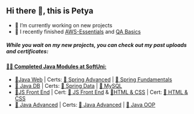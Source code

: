 ## Hi there 👋, this is Petya

- 🔭 I’m currently working on new projects
- 🌱 I recently finished [AWS-Essentials](https://softuni.bg/trainings/5059/aws-essentials-june-2025) and [QA Basics](https://softuni.bg/trainings/5019/qa-basics-june-2025)

##### While you wait on my new projects, you can check out my past uploads and certificates:

#### [👩‍🎓 Completed Java Modules at SoftUni:](https://softuni.bg/professions/java)
 - [📂Java Web](https://github.com/PetyaKancheva/Spring-Web) | Certs: [📃 Spring Advanced](https://softuni.bg/certificates/details/242003/6e135ef0) | [📃 Spring Fundamentals](https://softuni.bg/certificates/details/200341/05b2f40f)
 - [📂 Java DB](https://github.com/PetyaKancheva/Spring-Data) | Certs: [📃 Spring Data](https://softuni.bg/certificates/details/213096/910f83ac) | [📃 MySQL](https://softuni.bg/certificates/details/172205/a95d8b74)
- [📂JS Front End](https://github.com/PetyaKancheva/JS-Front-End) | Cert: [📃 JS Front End](https://softuni.bg/certificates/details/223913/e6cf011a) & [📂HTML & CSS](https://github.com/PetyaKancheva/HTML-CSS-Front-End) | Cert: [📃 HTML & CSS](https://softuni.bg/certificates/details/218483/d995beb1) 
 - [📂 Java Advanced](https://github.com/PetyaKancheva/Java-Courses) | Certs: [📃 Java Advanced](https://softuni.bg/certificates/details/161815/08bb3293) | [📃 Java OOP](https://softuni.bg/certificates/details/168959/b712d005)
 

 
<!--

  ####### [Web Module](https://softuni.bg/trainings/3625/programming-basics-with-java-february-2022):
February-April 2022 [:file_folder: Programming Basics with Java](https://github.com/NMKrastev/SoftUni-Java/tree/main/Basics) | ***Completed*** | *[:page_facing_up: Certificate](https://softuni.bg/certificates/details/133731/533130e3)*
**PetyaKancheva/PetyaKancheva** is a ✨ _special_ ✨ repository because its `README.md` (this file) appears on your GitHub profile.

Here are some ideas to get you started:

- 🔭 I’m currently working on ...
- 🌱 I’m currently learning ...
- 👯 I’m looking to collaborate on ...
- 🤔 I’m looking for help with ...
- 💬 Ask me about ...
- 📫 How to reach me: ...
- 😄 Pronouns: ...
- ⚡ Fun fact: ...
-->
